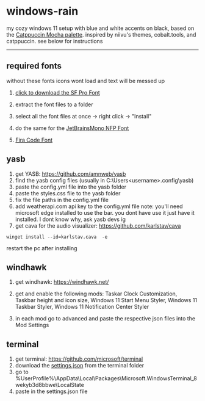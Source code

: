 # windows-rain
my cozy windows 11 setup with blue and white accents on black, based on the [Catppuccin Mocha palette](https://catppuccin.com/palette/). 
inspired by niivu's themes, cobalt.tools, and catppuccin.
see below for instructions

---
## required fonts
without these fonts icons wont load and text will be messed up

1. [click to download the SF Pro Font](https://github.com/chris-short/apple-san-francisco-pro-fonts/archive/refs/heads/main.zip)

2. extract the font files to a folder

3. select all the font files at once -> right click -> "Install"

4. do the same for the [JetBrainsMono NFP Font](https://github.com/ryanoasis/nerd-fonts/releases/download/v3.4.0/JetBrainsMono.zip)

5. [Fira Code Font](https://github.com/ryanoasis/nerd-fonts/releases/download/v3.4.0/FiraCode.zip)

## yasb
1. get YASB: https://github.com/amnweb/yasb
2. find the yasb config files (usually in C:\Users\<username>\.config\yasb)
3. paste the config.yml file into the yasb folder
4. paste the styles.css file to the yasb folder
5. fix the file paths in the config.yml file
6. add weatherapi.com api key to the config.yml file
note: you'll need microsoft edge installed to use the bar. you dont have use it just have it installed. I dont know why, ask yasb devs ig
7. get cava for the audio visualizer: https://github.com/karlstav/cava
```
winget install --id=karlstav.cava  -e
```
restart the pc after installing

## windhawk
1. get windhawk: https://windhawk.net/

2. get and enable the following mods: Taskar Clock Customization, Taskbar height and icon size, Windows 11 Start Menu Styler, Windows 11 Taskbar Styler, Windows 11 Notification Center Styler 

3. in each mod go to advanced and paste the respective json files into the Mod Settings

## terminal
1. get terminal: https://github.com/microsoft/terminal
2. download the [settings.json](terminal\settings.json) from the terminal folder
3. go to %UserProfile%\AppData\Local\Packages\Microsoft.WindowsTerminal_8wekyb3d8bbwe\LocalState
4. paste in the settings.json file

